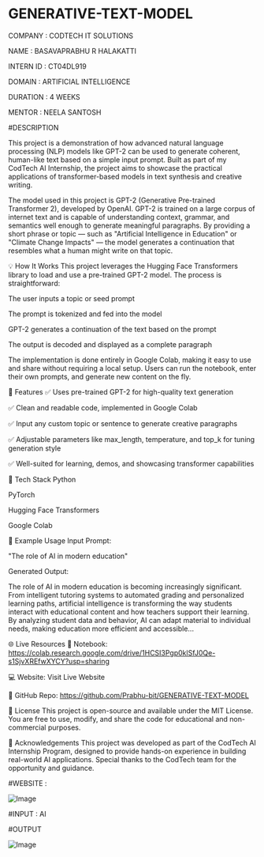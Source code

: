 # GENERATIVE-TEXT-MODEL

COMPANY : CODTECH IT SOLUTIONS

NAME : BASAVAPRABHU R HALAKATTI

INTERN ID : CT04DL919

DOMAIN : ARTIFICIAL INTELLIGENCE

DURATION : 4 WEEKS

MENTOR : NEELA SANTOSH

#DESCRIPTION

This project is a demonstration of how advanced natural language processing (NLP) models like GPT-2 can be used to generate coherent, human-like text based on a simple input prompt. Built as part of my CodTech AI Internship, the project aims to showcase the practical applications of transformer-based models in text synthesis and creative writing.

The model used in this project is GPT-2 (Generative Pre-trained Transformer 2), developed by OpenAI. GPT-2 is trained on a large corpus of internet text and is capable of understanding context, grammar, and semantics well enough to generate meaningful paragraphs. By providing a short phrase or topic — such as "Artificial Intelligence in Education" or "Climate Change Impacts" — the model generates a continuation that resembles what a human might write on that topic.

💡 How It Works
This project leverages the Hugging Face Transformers library to load and use a pre-trained GPT-2 model. The process is straightforward:

The user inputs a topic or seed prompt

The prompt is tokenized and fed into the model

GPT-2 generates a continuation of the text based on the prompt

The output is decoded and displayed as a complete paragraph

The implementation is done entirely in Google Colab, making it easy to use and share without requiring a local setup. Users can run the notebook, enter their own prompts, and generate new content on the fly.

🚀 Features
✅ Uses pre-trained GPT-2 for high-quality text generation

✅ Clean and readable code, implemented in Google Colab

✅ Input any custom topic or sentence to generate creative paragraphs

✅ Adjustable parameters like max_length, temperature, and top_k for tuning generation style

✅ Well-suited for learning, demos, and showcasing transformer capabilities

📂 Tech Stack
Python

PyTorch

Hugging Face Transformers

Google Colab

📌 Example Usage
Input Prompt:

"The role of AI in modern education"

Generated Output:

The role of AI in modern education is becoming increasingly significant. From intelligent tutoring systems to automated grading and personalized learning paths, artificial intelligence is transforming the way students interact with educational content and how teachers support their learning. By analyzing student data and behavior, AI can adapt material to individual needs, making education more efficient and accessible...

🌐 Live Resources
📄 Notebook: https://colab.research.google.com/drive/1HCSI3Pgp0klSfJ0Qe-s1SjvXREfwXYCY?usp=sharing

💻 Website: Visit Live Website

📁 GitHub Repo: https://github.com/Prabhu-bit/GENERATIVE-TEXT-MODEL

📜 License
This project is open-source and available under the MIT License. You are free to use, modify, and share the code for educational and non-commercial purposes.

🙌 Acknowledgements
This project was developed as part of the CodTech AI Internship Program, designed to provide hands-on experience in building real-world AI applications. Special thanks to the CodTech team for the opportunity and guidance.

#WEBSITE :

![Image](https://github.com/user-attachments/assets/adfa428a-06a8-465c-996f-aa28bd10e812)

#INPUT : AI

#OUTPUT

![Image](https://github.com/user-attachments/assets/35bd495d-11e7-4088-9605-a9f692a6c701)
